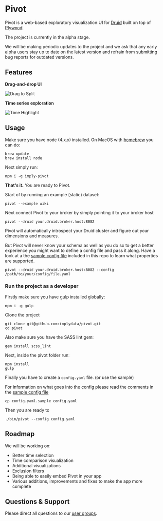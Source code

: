 # Pivot

Pivot is a web-based exploratory visualization UI for [Druid](https://github.com/druid-io/druid) built on top of 
[Plywood](https://github.com/implydata/plywood). 

The project is currently in the alpha stage.

We will be making periodic updates to the project and we ask that any early alpha users stay up to date on the
latest version and refrain from submitting bug reports for outdated versions. 

## Features

**Drag-and-drop UI**

![Drag to Split](https://github.com/implydata/pivot/raw/master/assets/images/drag-to-split.gif)

**Time series exploration**

![Time Highlight](https://github.com/implydata/pivot/raw/master/assets/images/time-highlight.gif)

## Usage

Make sure you have node (4.x.x) installed. On MacOS with [homebrew](http://brew.sh/) you can do:

```
brew update
brew install node
```

Next simply run:

```
npm i -g imply-pivot
```

**That's it.** You are ready to Pivot.

Start of by running an example (static) dataset:

```
pivot --example wiki
```

Next connect Pivot to your broker by simply pointing it to your broker host

```
pivot --druid your.druid.broker.host:8082
```

Pivot will automatically introspect your Druid cluster and figure out your dimensions and measures.

But Pivot will never know your schema as well as you do so to get a better experience you might want to define a config file and pass it along.
Have a look at a the [sample config file](/config.yaml.sample) included in this repo to learn what properties are supported. 

```
pivot --druid your.druid.broker.host:8082 --config /path/to/your/config/file.yaml
```

### Run the project as a developer

Firstly make sure you have gulp installed globally:

```
npm i -g gulp
```

Clone the project

```
git clone git@github.com:implydata/pivot.git
cd pivot
```

Also make sure you have the SASS lint gem:

```
gem install scss_lint
```

Next, inside the pivot folder run:

```
npm install
gulp
```

Finally you have to create a `config.yaml` file. (or use the sample)

For information on what goes into the config please read the comments in the [sample config file](/config.yaml.sample)

```
cp config.yaml.sample config.yaml
```

Then you are ready to

```
./bin/pivot --config config.yaml
```


## Roadmap

We will be working on:
- Better time selection
- Time comparison visualization
- Additional visualizations
- Exclusion filters
- Being able to easily embed Pivot in your app
- Various additions, improvements and fixes to make the app more complete

## Questions & Support

Please direct all questions to our [user groups](https://groups.google.com/forum/#!forum/imply-user-group).
